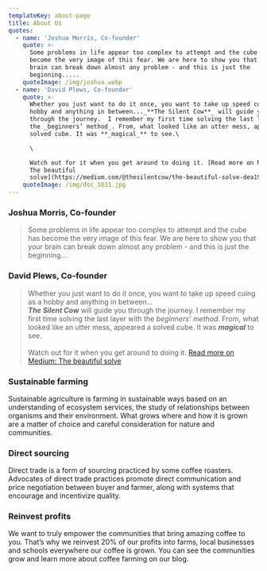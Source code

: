 ```yaml
---
templateKey: about-page
title: About Us
quotes:
  - name: 'Joshua Morris, Co-founder'
    quote: >-
      Some problems in life appear too complex to attempt and the cube has
      become the very image of this fear. We are here to show you that your
      brain can break down almost any problem - and this is just the
      beginning.....
    quoteImage: /img/joshua.webp
  - name: 'David Plews, Co-founder'
    quote: >-
      Whether you just want to do it once, you want to take up speed cuing as a
      hobby and anything in between..._**The Silent Cow**_ will guide you
      through the journey.  I remember my first time solving the last layer with
      the _beginners’ method_. From, what looked like an utter mess, appeared a
      solved cube. It was **_magical_** to see.\

      \

      Watch out for it when you get around to doing it. [Read more on Medium:
      The beautiful
      solve](https://medium.com/@thesilentcow/the-beautiful-solve-dea192b19d98)
    quoteImage: /img/dsc_1031.jpg
---
```

### Joshua Morris, Co-founder

> Some problems in life appear too complex to attempt and the cube has become the very image of this fear. We are here to show you that your brain can break down almost any problem - and this is just the beginning...

### David Plews, Co-founder

> Whether you just want to do it once, you want to take up speed cuing as a hobby and anything in between...\
> **_The Silent Cow_** will guide you through the journey.  I remember my first time solving the last layer with the _beginners’ method_. From, what looked like an utter mess, appeared a solved cube. It was _**magical**_ to see.\
> \
> Watch out for it when you get around to doing it. [Read more on Medium: The beautiful solve](https://medium.com/@thesilentcow/the-beautiful-solve-dea192b19d98) 

### Sustainable farming

Sustainable agriculture is farming in sustainable ways based on an understanding of ecosystem services, the study of relationships between organisms and their environment. What grows where and how it is grown are a matter of choice and careful consideration for nature and communities.

### Direct sourcing

Direct trade is a form of sourcing practiced by some coffee roasters. Advocates of direct trade practices promote direct communication and price negotiation between buyer and farmer, along with systems that encourage and incentivize quality.

### Reinvest profits

We want to truly empower the communities that bring amazing coffee to you. That’s why we reinvest 20% of our profits into farms, local businesses and schools everywhere our coffee is grown. You can see the communities grow and learn more about coffee farming on our blog.
